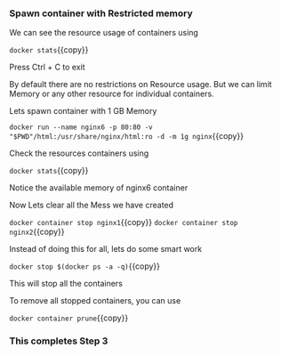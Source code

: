 ### Spawn container with Restricted memory

We can see the resource usage of containers using

`docker stats`{{copy}}

Press Ctrl + C to exit

By default there are no restrictions on Resource usage. But we can limit Memory or any other resource for individual containers.

Lets spawn container with 1 GB Memory

`docker run --name nginx6 -p 80:80 -v "$PWD"/html:/usr/share/nginx/html:ro -d -m 1g nginx`{{copy}}

Check the resources containers using

`docker stats`{{copy}}

Notice the available memory of nginx6 container


Now Lets clear all the Mess we have created

`docker container stop nginx1`{{copy}}
`docker container stop nginx2`{{copy}}

Instead of doing this for all, lets do some smart work

`docker stop $(docker ps -a -q)`{{copy}}

This will stop all the containers

To remove all stopped containers, you can use

`docker container prune`{{copy}}

### This completes Step 3